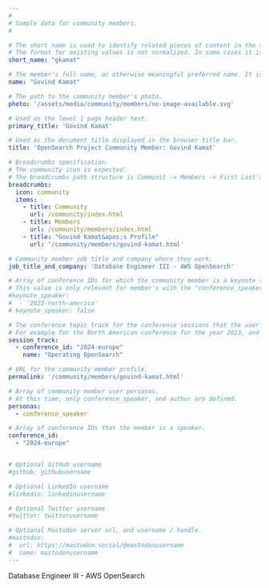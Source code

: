 ```yaml
---
#
# Sample data for community members.
#

# The short name is used to identify related pieces of content in the site. For example it is used in the "authors" array of blog posts, and it is used in the "presenters" array for OpenSearch Conference sessions to identify who is speaking.
# The format for existing values is not normalized. In some cases it is "first-initial-of-first-name" + "last-name", or matching a GitHub username, or something all together random. What is important is that it is unique within the system.
short_name: "gkamat"

# The member's full name, or otherwise meaningful preferred name. It is used in the templates for presenting content authors as well as the name of conference speakers.
name: "Govind Kamat"

# The path to the community member's photo.
photo: '/assets/media/community/members/no-image-available.svg'

# Used as the level 1 page header text.
primary_title: 'Govind Kamat'

# Used as the document title displayed in the browser title bar.
title: 'OpenSearch Project Community Member: Govind Kamat'

# Breadcrumbs specification.
# The community icon is expected.
# The breadcrumbs path structure is Communit -> Members -> First Last's Profile.
breadcrumbs:
  icon: community
  items:
    - title: Community
      url: /community/index.html
    - title: Members
      url: /community/members/index.html
    - title: "Govind Kamat&apos;s Profile"
      url: '/community/members/govind-kamat.html'

# Community member job title and company where they work.
job_title_and_company: 'Database Engineer III - AWS OpenSearch'

# Array of conference IDs for which the community member is a keynote speaker, if any, or boolean false otherwise.
# This value is only relevant for member's with the "conference_speaker" user persona.
#keynote_speaker:
#  - '2023-north-america'
# keynote_speaker: false

# The conference topic track for the conference sessions that the user is a speaker. These are shaped as an array of value pairs mapping conference ID and name. 
# For example for the North American conference for the year 2023, and the "Community" track:
session_track: 
  - conference_id: "2024-europe"
    name: "Operating OpenSearch"

# URL for the community member profile.
permalink: '/community/members/govind-kamat.html'

# Array of community member user personas.
# At this time, only conference_speaker, and author are defined.
personas:
  - conference_speaker

# Array of conference IDs that the member is a speaker.
conference_id:
  - "2024-europe"


# Optional GitHub username
#github: githubusername

# Optional LinkedIn username
#linkedin: linkedinusername

# Optional Twitter username
#twitter: twitterusername

# Optional Mastodon server url, and username / handle.
#mastodon:
#  url: https://mastodon.social/@mastodonusername
#  name: mastodonusername
---
```


Database Engineer III - AWS OpenSearch
